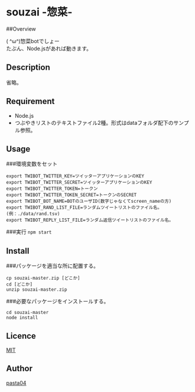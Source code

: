 souzai -惣菜-
====

##Overview

( ^ω^)惣菜botでしょー  
たぶん、Node.jsがあれば動きます。

## Description

省略。

## Requirement
- Node.js  
- つぶやきリストのテキストファイル2種。形式はdataフォルダ配下のサンプル参照。

## Usage
###環境変数をセット
``` 
export TWIBOT_TWITTER_KEY=ツイッターアプリケーションのKEY  
export TWIBOT_TWITTER_SECRET=ツイッターアプリケーションのKEY  
export TWIBOT_TWITTER_TOKEN=トークン  
export TWIBOT_TWITTER_TOKEN_SECRET=トークンのSECRET  
export TWIBOT_BOT_NAME=BOTのユーザID(数字じゃなくてscreen_nameの方)  
export TWIBOT_RAND_LIST_FILE=ランダムツイートリストのファイル名。(例：./data/rand.tsv)  
export TWIBOT_REPLY_LIST_FILE=ランダム返信ツイートリストのファイル名。  
``` 
###実行
`npm start`

## Install

###パッケージを適当な所に配置する。
```
cp souzai-master.zip [どこか]
cd [どこか]
unzip souzai-master.zip
```
###必要なパッケージをインストールする。
``` 
cd souzai-master
node install
``` 

## Licence

[MIT](https://github.com/tcnksm/tool/blob/master/LICENCE)

## Author

[pasta04](https://github.com/pasta04)
